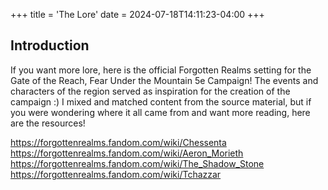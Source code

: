 +++
title = 'The Lore'
date = 2024-07-18T14:11:23-04:00
+++

## Introduction

If you want more lore, here is the official Forgotten Realms setting for the Gate of the Reach, Fear Under the Mountain 5e Campaign! The events and characters of the region served as inspiration for the creation of the campaign :) I mixed and matched content
from the source material, but if you were wondering where it all came from and want more reading, here are the resources!

https://forgottenrealms.fandom.com/wiki/Chessenta
https://forgottenrealms.fandom.com/wiki/Aeron_Morieth
https://forgottenrealms.fandom.com/wiki/The_Shadow_Stone
https://forgottenrealms.fandom.com/wiki/Tchazzar 